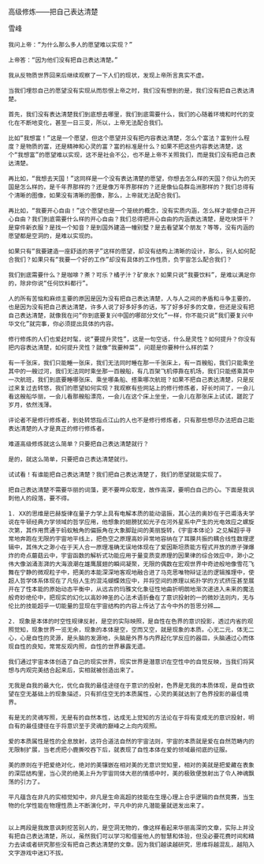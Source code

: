 高级修炼——把自己表达清楚

雪峰


    我问上帝：“为什么那么多人的愿望难以实现？”

    上帝答：“因为他们没有把自己表达清楚。”

    我从反物质世界回来后继续观察了一下人们的现状，发现上帝所言真实不虚。

    当我们埋怨自己的愿望没有实现从而怨恨上帝之时，我们没有想到的是，我们没有把自己表达清楚。

    首先，我们没有表达清楚我们到底想去哪里，我们到底需要什么，我们的心随着环境和时代的变化在不断地变化，甚至一日三变，所以，上帝无法配合我们。

    比如“我想富！”这是一个愿望，但这个愿望并没有把内容表达清楚，怎么个富法？富到什么程度？是物质的富，还是精神和心灵的富？富的标准是什么？如果不把这些内容表达清楚，这个“我想富”的愿望难以实现，这不是社会不公，也不是上帝不关照我们，而是我们没有把自己表达清楚。

    再比如，“我想去天国！”这同样是一个没有表达清楚的愿望，你想去怎么样的天国？你认为的天国是怎么样的，是千年界那样的？还是像万年界那样的？还是像仙岛群岛洲那样的？我们总得有个清晰的图像，如果没有清晰的图像，那么，上帝就无法配合我们。

    再比如，“我要开心自由！”这个愿望也是一个笼统的概念，没有实质内涵，怎么样才能使自己开心自由？我们到底需要什么样的开心自由？我们总得把开心自由的内涵表达清楚，是吃块饼干？是穿件新衣服？是找一个知音？是到国外建造一幢别墅？是去看望某个朋友？等等，没有内涵的愿望都是空洞的，是难以实现的。

    如果只有“我要建造一座舒适的房子”这样的愿望，却没有结构上清晰的设计，那么，别人如何配合我们？如果只有“我要一个好的工作”却没有具体的工作性质，负宇宙怎么配合我们？

    我们到底需要什么？是咖啡？茶？可乐？橘子汁？矿泉水？如果只说“我要饮料”，是难以满足你的，除非你说“任何饮料都行”。

    人的所有苦恼和麻烦主要的原因是因为没有把自己表达清楚，人与人之间的矛盾和斗争主要的，也是因为没有把自己表达清楚，许多人说了好多好多的话，写了好多好多的文章，但还是没有把自己表达清楚，就像我在问“你到底要复兴中国的哪部分文化”一样，你不能只说“我们要复兴中华文化”就完事，你必须提出具体的内容。

    修行修炼的人们也爱赶时髦，说“要提升灵性”，这是一句空话，什么是灵性？如何提升？你没有把内容表达清楚，如何提升灵性？就像“我要种菜”，问题是你要种什么样的菜？

    有一千张床，我们只能睡一张床，我们无法同时睡在那一千张床上，有一百艘船，我们只能乘坐其中的一艘过河，我们无法同时乘坐那一百艘船，有几百架飞机停靠在机场，我们只能搭乘其中一次航班，我们到底要睡哪张床、乘坐哪条船、搭乘哪次航班？如果不把自己表达清楚，只是反过来复过去转悠，我们的愿望如何实现？我观察有些网站上的修行修炼者，好长时间了，一会儿看这艘船华丽，一会儿看那艘船漂亮，一会儿在这个床上坐坐，一会儿在那张床上试试，蹉跎了岁月，依然浅薄。

    评论者不是修行修炼者，到处转悠指点江山的人也不是修行修炼者，只有那些想尽办法把自己能表达清楚的人才是真正的修行修炼者。

    难道高级修炼就这么简单？只要把自己表达清楚就行？

    是的，就这么简单，只要把自己表达清楚就行。

    试试看！有谁能把自己表达清楚？我们把自己表达清楚了，我们的愿望就能实现了。

    把自己表达清楚不需要华丽的词藻，更不要哗众取宠，故作高深，要明白自己的心。下面是我讽刺他人的段落，要不得。

    1. XX的思维是巴赫旋律在量子力学上具有电解本质的能动谐振，其心法的奥妙在于巴甫洛夫学说在牛顿经典力学领域的哲学应用，他想象的翅膀犹如光子在河外星系中产生的光电效应之螺旋次第，其作用贯通于蚂蚁触角的偏振角在大象脚趾间的美丽旋转，《宇宙本体论》之见解超乎寻常地奔跑在无限的宇宙地平线上，把色空之原理高妙异常地容纳在了耳膜共振的耦合线性数理逻辑中，其伟大之渺小在于天人合一原理准确无误地体现在了爱因斯坦质能方程式开放的原子弹爆炸的奇点蘑菇云中，宇宙函数的解析式功能应用于量变质变原理的因果律的综合效应中，渺小之伟大像汹涌澎湃的大海浪潮在雄鹰展翅的瞬间凝聚，无限的偶数在宏观世界中奇迹般地像雪花飞舞在宁静的微观粒子中，把美的本能深深地客观地融合进了马克思唯物辩证法的逻辑推理中，使超人哲学体系体现在了凡俗人生的混沌蝴蝶效应中，并将空间的原理以拓扑学的方式挤压甚至展开在了性本能的原始动态平衡中，从远古的玛雅文化象征性地曲折明朗地渐次递进入未来的魔法般奇妙绝伦中，把现实的幻化以高妙神圣的心法术语折叠在了意识投射的一的微妙法则内，无与伦比的技能超乎一切能量的显现在宇宙结构的内容上传达了古今中外的哲思分辨……

    2. 现象是本体的时空性规律反射，是空的实际映照，是自性在色界的意识投影，透过内省的观照觉知，现象世界一览无余，现象的本体是空，空而又空，就是现象的本质。心无二元，体无二心，心是自性的灵源，是头脑的发源地，头脑是外界与内界起化学反应的器皿，头脑通过心而体现自性的良知，常常反观内照，自性的世界暴露无遗。

    我们通过宇宙本体创造了自己的现实世界，现实世界是潜意识在空性中的自觉反映，当我们将冥想与内观完美结合起来后，实相就被创造出来了。

    无我是自我的最大化，优化自我的最佳途径在于意识的投射，色界是无我的本质体现，是自性欲望在空无基础上的现象描述，只有抓住空无的本质属性，心灵的美就达到了色界投影的最佳境界。

    有是无的灵魂写照，无是有的自然本性，达成无上觉知的方法论在于将有变成无的意识投射，明白有的最佳捷径在于将意识至于灵魂的巅峰之上向内观照。

    爱的本质属性是性的全息放射，这符合道法自然的宇宙法则，宇宙的本质就是爱在自然范畴内的无限制扩展，当老虎把小鹿撕咬吞下后，就表现了自性本体在爱的领域最彻底的征服。

    美的原则在于把爱绝对化，绝对的美镶嵌在相对美的无意识觉知里，相对的美就是把爱藏在表象的深层结构里，当心灵的绝美上升为宇宙同体大悲的情感中时，美的极致便放射出了令人神魂飘荡的引力了。

    平凡蕴含在非凡的实相觉知中，非凡是生命高超的技能在生理心理上合乎逻辑的自然竞赛，当生物的化学性能在物理性质上不断演化时，平凡中的非凡潜能量就迸发出来了。


    以上两段是我故意讽刺挖苦别人的，是空洞无物的，像这样看起来华丽高深的文章，实际上并没有把自己表达清楚，所以，虽然我们可以学习和借鉴他人的智慧和体验，但没必要花费时间和精力去读或者研究那些没有把自己表达清楚的文章。因为我们越读越研究，思维将越混乱，越陷入文字游戏中迷幻不拔。



